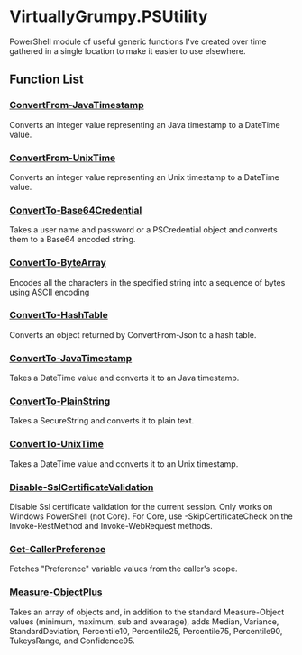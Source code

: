 # VirtuallyGrumpy.PSUtility
PowerShell module of useful generic functions I've created over time gathered
in a single location to make it easier to use elsewhere.

## Function List

### [ConvertFrom-JavaTimestamp](https://github.com/VirtuallyGrumpy/VirtuallyGrumpy.PSUtility/blob/main/docs/ConvertFrom-JavaTimestamp.md)
Converts an integer value representing an Java timestamp to a DateTime value.

### [ConvertFrom-UnixTime](https://github.com/VirtuallyGrumpy/VirtuallyGrumpy.PSUtility/blob/main/docs/ConvertFrom-UnixTime.md)
Converts an integer value representing an Unix timestamp to a DateTime value.

### [ConvertTo-Base64Credential](https://github.com/VirtuallyGrumpy/VirtuallyGrumpy.PSUtility/blob/main/docs/ConvertTo-Base64Credential.md)
Takes a user name and password or a PSCredential object and converts them to a Base64 encoded string.

### [ConvertTo-ByteArray](https://github.com/VirtuallyGrumpy/VirtuallyGrumpy.PSUtility/blob/main/docs/ConvertTo-ByteArray.md)
Encodes all the characters in the specified string into a sequence of bytes using ASCII encoding

### [ConvertTo-HashTable](https://github.com/VirtuallyGrumpy/VirtuallyGrumpy.PSUtility/blob/main/docs/ConvertTo-Hashtable.md)
Converts an object returned by ConvertFrom-Json to a hash table.

### [ConvertTo-JavaTimestamp](https://github.com/VirtuallyGrumpy/VirtuallyGrumpy.PSUtility/blob/main/docs/ConvertTo-JavaTimestamp.md)
Takes a DateTime value and converts it to an Java timestamp.

### [ConvertTo-PlainString](https://github.com/VirtuallyGrumpy/VirtuallyGrumpy.PSUtility/blob/main/docs/ConvertTo-PlainString.md)
Takes a SecureString and converts it to plain text.

### [ConvertTo-UnixTime](https://github.com/VirtuallyGrumpy/VirtuallyGrumpy.PSUtility/blob/main/docs/ConvertTo-UnixTime.md)
Takes a DateTime value and converts it to an Unix timestamp.

### [Disable-SslCertificateValidation](https://github.com/VirtuallyGrumpy/VirtuallyGrumpy.PSUtility/blob/main/docs/Disable-SslCertificateValidation.md)
Disable Ssl certificate validation for the current session.
Only works on Windows PowerShell (not Core). For Core, use -SkipCertificateCheck on the Invoke-RestMethod and Invoke-WebRequest methods.

### [Get-CallerPreference](https://github.com/VirtuallyGrumpy/VirtuallyGrumpy.PSUtility/blob/main/docs/Get-CallerPreference.md)
Fetches "Preference" variable values from the caller's scope.

### [Measure-ObjectPlus](https://github.com/VirtuallyGrumpy/VirtuallyGrumpy.PSUtility/blob/main/docs/Measure-ObjectPlus.md)
Takes an array of objects and, in addition to the standard Measure-Object values (minimum,
maximum, sub and avearage), adds Median, Variance, StandardDeviation, Percentile10,
Percentile25, Percentile75, Percentile90, TukeysRange, and Confidence95.
